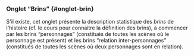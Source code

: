 ### Onglet “Brins” {#onglet-brin}

S'il existe, cet onglet présente la description statistique des *brins* de l'histoire (cf. le cours pour connaitre la définition des brins), à commencer par les brins “personnages” (constitués de toutes les scènes où le personnage est présent) et les brins “relation inter-personnages” (constitués de toutes les scènes où deux personnages sont en relation).